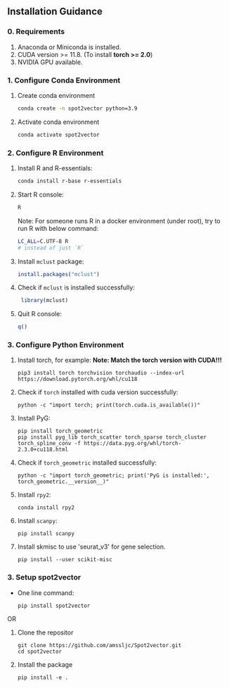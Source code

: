 
## Installation Guidance

### 0. Requirements

1. Anaconda or Miniconda is installed. 
2. CUDA version >= 11.8. (To install **torch >= 2.0**)
3. NVIDIA GPU available.

### 1. Configure Conda Environment

1. Create conda environment 

    ```bash
    conda create -n spot2vector python=3.9
    ```

2. Activate conda environment 

    ```bash
    conda activate spot2vector
    ```

### 2. Configure R Environment

1. Install R and R-essentials:

    ```bash
    conda install r-base r-essentials
    ```

2. Start R console:

    ``` bash
    R
    ```
    Note: For someone runs R in a docker environment (under root), try to run R with below command:
    ```bash
    LC_ALL=C.UTF-8 R
    # instead of just `R`
    ```



3. Install `mclust` package:

    ```r
    install.packages("mclust")
    ```

4. Check if `mclust` is installed successfully:

    ```r
     library(mclust)
     ```

5. Quit R console:

    ```r
    q()
    ```

### 3. Configure Python Environment

1. Install torch, for example: 
    **Note: Match the torch version with CUDA!!!**
    ```
    pip3 install torch torchvision torchaudio --index-url https://download.pytorch.org/whl/cu118
    ```
    

2. Check if `torch` installed with cuda version successfully:
    ```
    python -c "import torch; print(torch.cuda.is_available())"
    ```

3. Install PyG:
    ```
    pip install torch_geometric
    pip install pyg_lib torch_scatter torch_sparse torch_cluster torch_spline_conv -f https://data.pyg.org/whl/torch-2.3.0+cu118.html
    ```

4. Check if `torch_geometric` installed successfully:
    ```
    python -c "import torch_geometric; print('PyG is installed:', torch_geometric.__version__)"
    ```

5. Install `rpy2`:
    ```
    conda install rpy2
    ```

6. Install `scanpy`:
    ```
    pip install scanpy
    ```

7. Install skmisc to use 'seurat_v3' for gene selection.
    ```
    pip install --user scikit-misc
    ```
### 3. Setup spot2vector

- One line command:
    ```
    pip install spot2vector
    ```
OR
1. Clone the repositor
   ```
   git clone https://github.com/amssljc/Spot2vector.git
   cd spot2vector
   ```
2. Install the package
   ```
   pip install -e .
   ```

